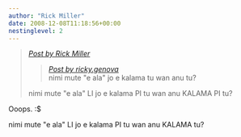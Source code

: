 ```yaml
---
author: "Rick Miller"
date: 2008-12-08T11:18:56+00:00
nestinglevel: 2
---
```

> [_Post by Rick Miller_](/CeJZt1jf/kalama-tu-wan-anu-tu#post5)  
> 
> > [_Post by ricky.genova_](/CeJZt1jf/kalama-tu-wan-anu-tu#post1)  
> > nimi mute "e ala" jo e kalama tu wan anu tu?  
> > 
> 
> nimi mute "e ala" LI jo e kalama PI tu wan anu KALAMA PI tu?  
> 

Ooops. :$  
  
nimi mute "e ala" LI jo e kalama PI tu wan anu KALAMA tu?